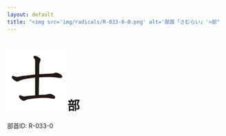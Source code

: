 ```yaml
---
layout: default
title: "<img src='img/radicals/R-033-0-0.png' alt='部首「さむらい」'>部"  # glyphをタイトルに使用
---
```


# <img src='img/radicals/R-033-0-0.png' alt='部首「さむらい」'>部
部首ID: R-033-0
